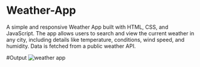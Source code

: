 # Weather-App
A simple and responsive Weather App built with HTML, CSS, and JavaScript. The app allows users to search and view the current weather in any city, including details like temperature, conditions, wind speed, and humidity. Data is fetched from a public weather API.

#Output
![weather app](https://github.com/user-attachments/assets/41e83c1e-4879-47fc-8f8f-eac8b1872b9a)
